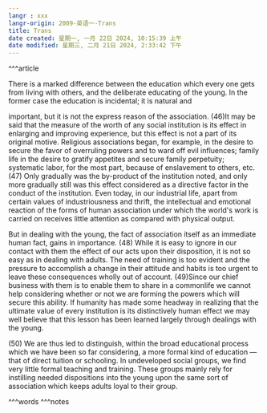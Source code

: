 ```yaml
---
langr : xxx
langr-origin: 2009-英语一-Trans
title: Trans
date created: 星期一, 一月 22日 2024, 10:15:39 上午
date modified: 星期三, 二月 21日 2024, 2:33:42 下午
---
```


^^^article

There is a marked difference between the education which every one gets from living with others, and the deliberate educating of the young. In the former case the education is incidental; it is natural and

important, but it is not the express reason of the association. (46)It may be said that the measure of the worth of any social institution is its effect in enlarging and improving experience, but this effect is not a part of its original motive. Religious associations began, for example, in the desire to secure the favor of overruling powers and to ward off evil influences; family life in the desire to gratify appetites and secure family perpetuity; systematic labor, for the most part, because of enslavement to others, etc. (47) Only gradually was the by-product of the institution noted, and only more gradually still was this effect considered as a directive factor in the conduct of the institution. Even today, in our industrial life, apart from certain values of industriousness and thrift, the intellectual and emotional reaction of the forms of human association under which the world's work is carried on receives little attention as compared with physical output.

But in dealing with the young, the fact of association itself as an immediate human fact, gains in importance. (48) While it is easy to ignore in our contact with them the effect of our acts upon their disposition, it is not so easy as in dealing with adults. The need of training is too evident and the pressure to accomplish a change in their attitude and habits is too urgent to leave these consequences wholly out of account. (49)Since our chief business with them is to enable them to share in a commonlife we cannot help considering whether or not we are forming the powers which will secure this ability. If humanity has made some headway in realizing that the ultimate value of every institution is its distinctively human effect we may well believe that this lesson has been learned largely through dealings with the young.

(50) We are thus led to distinguish, within the broad educational process which we have been so far considering, a more formal kind of education —that of direct tuition or schooling. In undeveloped social groups, we find very little formal teaching and training. These groups mainly rely for instilling needed dispositions into the young upon the same sort of association which keeps adults loyal to their group.




^^^words
^^^notes